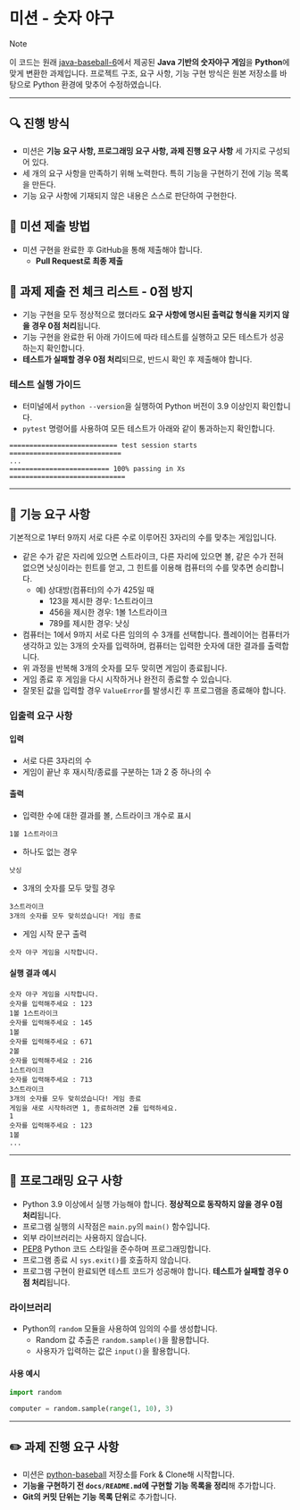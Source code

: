 # 미션 - 숫자 야구

> [!NOTE]  
> 이 코드는 원래 [java-baseball-6](https://github.com/woowacourse-precourse/java-baseball-6)에서 제공된 **Java 기반의 숫자야구 게임**을 **Python**에 맞게 변환한 과제입니다. 프로젝트 구조, 요구 사항, 기능 구현 방식은 원본 저장소를 바탕으로 Python 환경에 맞추어 수정하였습니다.
> 
---

## 🔍 진행 방식

- 미션은 **기능 요구 사항, 프로그래밍 요구 사항, 과제 진행 요구 사항** 세 가지로 구성되어 있다.
- 세 개의 요구 사항을 만족하기 위해 노력한다. 특히 기능을 구현하기 전에 기능 목록을 만든다.
- 기능 요구 사항에 기재되지 않은 내용은 스스로 판단하여 구현한다.

## 📮 미션 제출 방법

- 미션 구현을 완료한 후 GitHub을 통해 제출해야 합니다.
    - **Pull Request로 최종 제출**

## 🚨 과제 제출 전 체크 리스트 - 0점 방지

- 기능 구현을 모두 정상적으로 했더라도 **요구 사항에 명시된 출력값 형식을 지키지 않을 경우 0점 처리**됩니다.
- 기능 구현을 완료한 뒤 아래 가이드에 따라 테스트를 실행하고 모든 테스트가 성공하는지 확인합니다.
- **테스트가 실패할 경우 0점 처리**되므로, 반드시 확인 후 제출해야 합니다.

### 테스트 실행 가이드

- 터미널에서 `python --version`을 실행하여 Python 버전이 3.9 이상인지 확인합니다.
- `pytest` 명령어를 사용하여 모든 테스트가 아래와 같이 통과하는지 확인합니다.

```
=========================== test session starts ============================
...
========================= 100% passing in Xs =============================
```

---

## 🚀 기능 요구 사항

기본적으로 1부터 9까지 서로 다른 수로 이루어진 3자리의 수를 맞추는 게임입니다.

- 같은 수가 같은 자리에 있으면 스트라이크, 다른 자리에 있으면 볼, 같은 수가 전혀 없으면 낫싱이라는 힌트를 얻고, 그 힌트를 이용해 컴퓨터의 수를 맞추면 승리합니다.
    - 예) 상대방(컴퓨터)의 수가 425일 때
        - 123을 제시한 경우: 1스트라이크
        - 456을 제시한 경우: 1볼 1스트라이크
        - 789를 제시한 경우: 낫싱
- 컴퓨터는 1에서 9까지 서로 다른 임의의 수 3개를 선택합니다. 플레이어는 컴퓨터가 생각하고 있는 3개의 숫자를 입력하며, 컴퓨터는 입력한 숫자에 대한 결과를 출력합니다.
- 위 과정을 반복해 3개의 숫자를 모두 맞히면 게임이 종료됩니다.
- 게임 종료 후 게임을 다시 시작하거나 완전히 종료할 수 있습니다.
- 잘못된 값을 입력할 경우 `ValueError`를 발생시킨 후 프로그램을 종료해야 합니다.

### 입출력 요구 사항

#### 입력

- 서로 다른 3자리의 수
- 게임이 끝난 후 재시작/종료를 구분하는 1과 2 중 하나의 수

#### 출력

- 입력한 수에 대한 결과를 볼, 스트라이크 개수로 표시

```
1볼 1스트라이크
```

- 하나도 없는 경우

```
낫싱
```

- 3개의 숫자를 모두 맞힐 경우

```
3스트라이크
3개의 숫자를 모두 맞히셨습니다! 게임 종료
```

- 게임 시작 문구 출력

```
숫자 야구 게임을 시작합니다.
```

#### 실행 결과 예시

```
숫자 야구 게임을 시작합니다.
숫자를 입력해주세요 : 123
1볼 1스트라이크
숫자를 입력해주세요 : 145
1볼
숫자를 입력해주세요 : 671
2볼
숫자를 입력해주세요 : 216
1스트라이크
숫자를 입력해주세요 : 713
3스트라이크
3개의 숫자를 모두 맞히셨습니다! 게임 종료
게임을 새로 시작하려면 1, 종료하려면 2를 입력하세요.
1
숫자를 입력해주세요 : 123
1볼
...
```

---

## 🎯 프로그래밍 요구 사항

- Python 3.9 이상에서 실행 가능해야 합니다. **정상적으로 동작하지 않을 경우 0점 처리**됩니다.
- 프로그램 실행의 시작점은 `main.py`의 `main()` 함수입니다.
- 외부 라이브러리는 사용하지 않습니다.
- [PEP8](https://www.python.org/dev/peps/pep-0008/) Python 코드 스타일을 준수하며 프로그래밍합니다.
- 프로그램 종료 시 `sys.exit()`를 호출하지 않습니다.
- 프로그램 구현이 완료되면 테스트 코드가 성공해야 합니다. **테스트가 실패할 경우 0점 처리**됩니다.

### 라이브러리

- Python의 `random` 모듈을 사용하여 임의의 수를 생성합니다.
    - Random 값 추출은 `random.sample()`을 활용합니다.
    - 사용자가 입력하는 값은 `input()`을 활용합니다.

#### 사용 예시

```python
import random

computer = random.sample(range(1, 10), 3)
```

---

## ✏️ 과제 진행 요구 사항

- 미션은 [python-baseball](https://github.com/swthewhite-lab/python-baseball) 저장소를 Fork & Clone해 시작합니다.
- **기능을 구현하기 전 `docs/README.md`에 구현할 기능 목록을 정리**해 추가합니다.
- **Git의 커밋 단위는 기능 목록 단위**로 추가합니다.
